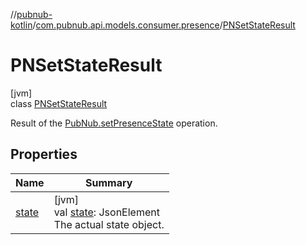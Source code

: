 //[pubnub-kotlin](../../../index.md)/[com.pubnub.api.models.consumer.presence](../index.md)/[PNSetStateResult](index.md)

# PNSetStateResult

[jvm]\
class [PNSetStateResult](index.md)

Result of the [PubNub.setPresenceState](../../com.pubnub.api/-pub-nub/set-presence-state.md) operation.

## Properties

| Name | Summary |
|---|---|
| [state](state.md) | [jvm]<br>val [state](state.md): JsonElement<br>The actual state object. |

